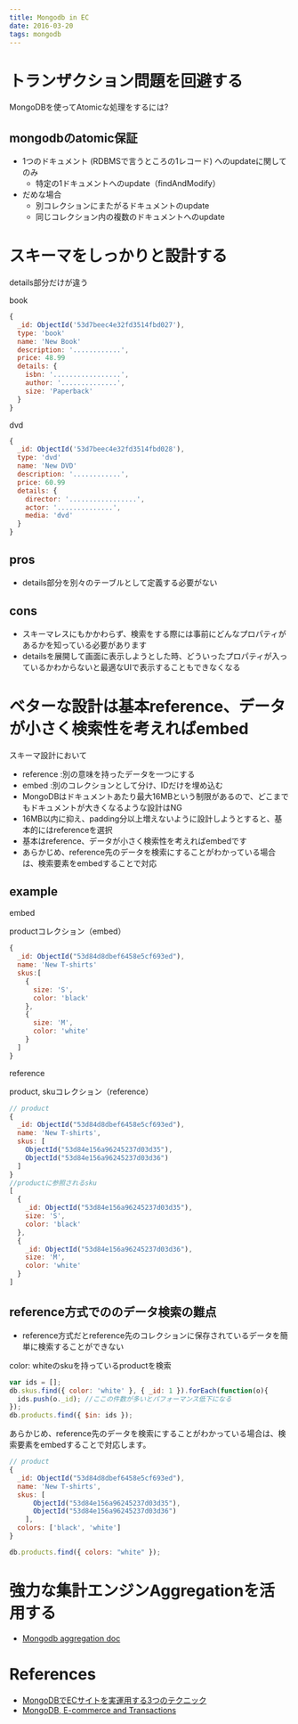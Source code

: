 ```yaml
---
title: Mongodb in EC
date: 2016-03-20
tags: mongodb
---
```


# トランザクション問題を回避する

MongoDBを使ってAtomicな処理をするには?

## mongodbのatomic保証

+ 1つのドキュメント (RDBMSで言うところの1レコード) へのupdateに関してのみ
  + 特定の1ドキュメントへのupdate（findAndModify）
+ だめな場合
  + 別コレクションにまたがるドキュメントのupdate
  + 同じコレクション内の複数のドキュメントへのupdate

# スキーマをしっかりと設計する

details部分だけが違う

book

```js
{
  _id: ObjectId('53d7beec4e32fd3514fbd027'),
  type: 'book'
  name: 'New Book'
  description: '............',
  price: 48.99
  details: {
    isbn: '.................',
    author: '..............',
    size: 'Paperback'
  }
}
```

dvd

```js
{
  _id: ObjectId('53d7beec4e32fd3514fbd028'),
  type: 'dvd'
  name: 'New DVD'
  description: '............',
  price: 60.99
  details: {
    director: '.................',
    actor: '..............',
    media: 'dvd'
  }
}
```

## pros

+ details部分を別々のテーブルとして定義する必要がない

## cons

+ スキーマレスにもかかわらず、検索をする際には事前にどんなプロパティがあるかを知っている必要があります
+ detailsを展開して画面に表示しようとした時、どういったプロパティが入っているかわからないと最適なUIで表示することもできなくなる


# ベターな設計は基本reference、データが小さく検索性を考えればembed

スキーマ設計において

+ reference :別の意味を持ったデータを一つにする
+ embed :別のコレクションとして分け、IDだけを埋め込む
+ MongoDBはドキュメントあたり最大16MBという制限があるので、どこまでもドキュメントが大きくなるような設計はNG
+ 16MB以内に抑え、padding分以上増えないように設計しようとすると、基本的にはreferenceを選択
+ 基本はreference、データが小さく検索性を考えればembedです
+ あらかじめ、reference先のデータを検索にすることがわかっている場合は、検索要素をembedすることで対応

## example

embed

productコレクション（embed）

```js
{
  _id: ObjectId("53d84d8dbef6458e5cf693ed"),
  name: 'New T-shirts'
  skus:[
    {
      size: 'S',
      color: 'black'
    },
    {
      size: 'M',
      color: 'white'
    }
  ]
}
```

reference

product, skuコレクション（reference）


```js
// product
{
  _id: ObjectId("53d84d8dbef6458e5cf693ed"),
  name: 'New T-shirts',
  skus: [
    ObjectId("53d84e156a96245237d03d35"),
    ObjectId("53d84e156a96245237d03d36")
  ]
}
//productに参照されるsku
[
  {
    _id: ObjectId("53d84e156a96245237d03d35"),
    size: 'S',
    color: 'black'        
  },
  {
    _id: ObjectId("53d84e156a96245237d03d36"),
    size: 'M',
    color: 'white'
  }
]
```

## reference方式でののデータ検索の難点

+ reference方式だとreference先のコレクションに保存されているデータを簡単に検索することができない

color: whiteのskuを持っているproductを検索

```js
var ids = [];
db.skus.find({ color: 'white' }, { _id: 1 }).forEach(function(o){
  ids.push(o._id); //ここの件数が多いとパフォーマンス低下になる
});
db.products.find({ $in: ids });
```

あらかじめ、reference先のデータを検索にすることがわかっている場合は、検索要素をembedすることで対応します。

```js
// product
{
  _id: ObjectId("53d84d8dbef6458e5cf693ed"),
  name: 'New T-shirts',
  skus: [
      ObjectId("53d84e156a96245237d03d35"),
      ObjectId("53d84e156a96245237d03d36")
    ],
  colors: ['black', 'white']
}
```


```js
db.products.find({ colors: "white" });
```

# 強力な集計エンジンAggregationを活用する

+ [Mongodb aggregation doc](https://docs.mongodb.org/manual/aggregation/)




# References

+ [MongoDBでECサイトを実運用する3つのテクニック](http://blog.otakumode.com/2014/08/01/ec-mongodb/)
+ [MongoDB, E-commerce and Transactions](http://www.slideshare.net/spf13/mongodb-ecommerce-and-transactions-10524960)
